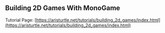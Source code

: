## Building 2D Games With MonoGame

Tutorial Page: [https://aristurtle.net/tutorials/building_2d_games/index.html](https://aristurtle.net/tutorials/building_2d_games/index.html)